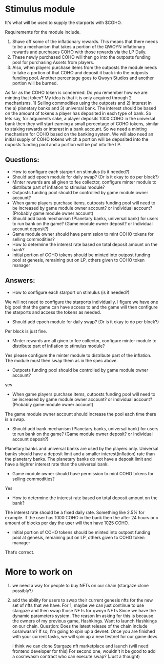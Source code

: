 # Stimulus module

It's what will be used to supply the starports with $COHO.

Requirements for the module include.

1. Shave off some of the inflationary rewards. This means that there needs to be a mechanism that takes a portion of the QWOYN inflationary rewards and purchases COHO with those rewards via the LP Daily.
2. These newly purchased COHO will then go into the outposts funding pool for purchasing Assets from players.
3. Also, when players purchase items from the outposts the module needs to take a portion of that COHO and deposit it back into the outposts funding pool. Another percentage goes to Qwoyn Studios and another portion will be burned.

As far as the COHO token is concerned. Do you remember how we are minting that token? My idea is that it is only acquired through 2 mechanisms. 1) Selling commodities using the outposts and 2) interest in the a) planetary banks and 3) universal bank. The interest should be based on the amount of tokens a player has deposited in each type of bank. So lets say, for arguments sake, a player deposits 1000 COHO in the universal bank then they will start earning a small percentage of COHO tokens, similar to staking rewards or interest in a bank account.
So we need a minting mechanism for COHO based on the banking system. We will also need an initial supply of COHO tokens which a portion will be deposited into the ouposts funding pool and a portion will be put into the LP.

## Questions:

- How to configure each starport on stimulus (is it needed?)
- Should add epoch module for daily swap? (Or is it okay to do per block?)
- Minter rewards are all given to fee collector, configure minter module to distribute part of inflation to stimulus module?
- Outposts funding pool should be controlled by game module owner account?
- When game players purchase items, outposts funding pool will need to be increased by game module owner account? or individual account? (Probably game module owner account)
- Should add bank mechanism (Planetary banks, universal bank) for users to run bank on the game? (Game module owner deposit? or Individual account deposit?)
- Game module owner should have permission to mint COHO tokens for selling commodities?
- How to determine the interest rate based on total deposit amount on the bank?
- Initial portion of COHO tokens should be minted into outpost funding pool at genesis, remaining put on LP, others given to COHO token manager

## Answers:

- How to configure each starport on stimulus (is it needed?)

We will not need to configure the starports individually. I figure we have one big pool that the game can have access to and the game will then configure the starports and access the tokens as needed.

- Should add epoch module for daily swap? (Or is it okay to do per block?)

Per block is just fine.

- Minter rewards are all given to fee collector, configure minter module to distribute part of inflation to stimulus module?

Yes please configure the minter module to distribute part of the inflation. The module must then swap them as in the spec above.

- Outposts funding pool should be controlled by game module owner account?

yes

- When game players purchase items, outposts funding pool will need to be increased by game module owner account? or individual account? (Probably game module owner account)

The game module owner account should increase the pool each time there is a swap.

- Should add bank mechanism (Planetary banks, universal bank) for users to run bank on the game? (Game module owner deposit? or Individual account deposit?)

Planetary banks and universal banks are used by the players only. Universal banks should have a deposit limit and a smaller interest(inflation) rate than the planetary banks. The planetary banks do not have a deposit limit and have a highrer interest rate than the universal bank.

- Game module owner should have permission to mint COHO tokens for selling commodities?

Yes

- How to determine the interest rate based on total deposit amount on the bank?

The interest rate should be a fixed daily rate. Something like 2.5% for example. If the user has 1000 COHO in the bank then the after 24 hours or x amount of blocks per day the user will then have 1025 COHO.

- Initial portion of COHO tokens should be minted into outpost funding pool at genesis, remaining put on LP, others given to COHO token manager

That’s correct.

# More to work on

1. we need a way for people to buy NFTs on our chain (stargaze clone possibly?)
2. add the ability for users to swap their current genesis nfts for the new set of nfts that we have.
   For 1, maybe we can just continue to use stargaze and then swap those NFTs for qwoyn NFTs
   Since we have the dynamic parameters system. The reason Im asking for this is because the owners of my previous game, Hashkings. Want to launch Hashkings on our chain.
   Question: Does the latest release of the chain include cosmwasm? If so, I'm going to spin up a devnet. Once you are finished with your current tasks, we will spin up a new testnet for our game devs.

   I think we can clone Stargaze nft marketplace and launch (will need frontend developer for this)
   For second one, wouldn't it be good to add a cosmwasm contract who can execute swap?
   (Just a thought)
